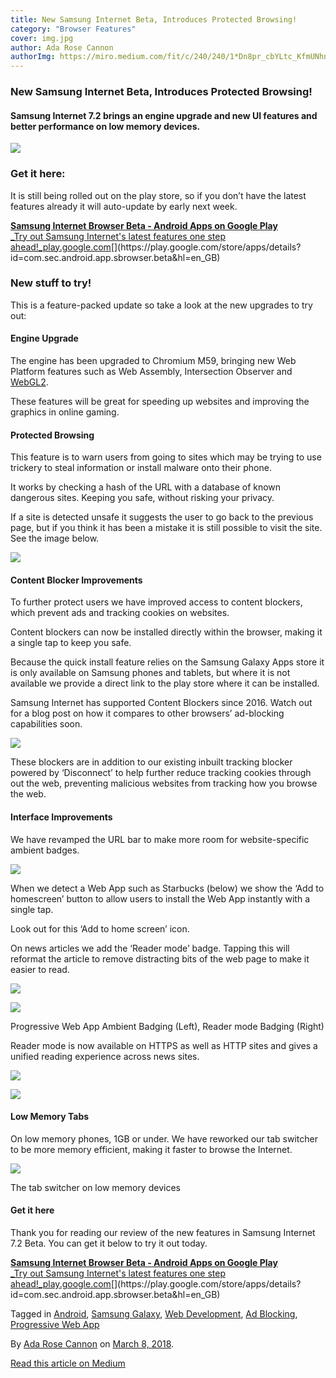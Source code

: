 ```yaml
---
title: New Samsung Internet Beta, Introduces Protected Browsing!
category: "Browser Features"
cover: img.jpg
author: Ada Rose Cannon
authorImg: https://miro.medium.com/fit/c/240/240/1*Dn8pr_cbYLtc_KfmUNhnBA.png
---
```


### New Samsung Internet Beta, Introduces Protected Browsing!

#### Samsung Internet 7.2 brings an engine upgrade and new UI features and better performance on low memory devices.

![](https://cdn-images-1.medium.com/max/800/0*0rXZ5iSx6nGGCbkG.)

### Get it here:

It is still being rolled out on the play store, so if you don’t have the latest features already it will auto-update by early next week.

[**Samsung Internet Browser Beta - Android Apps on Google Play**  
_Try out Samsung Internet&#39;s latest features one step ahead!_play.google.com](https://play.google.com/store/apps/details?id=com.sec.android.app.sbrowser.beta&hl=en_GB "https://play.google.com/store/apps/details?id=com.sec.android.app.sbrowser.beta&hl=en_GB")[](https://play.google.com/store/apps/details?id=com.sec.android.app.sbrowser.beta&hl=en_GB)

### New stuff to try!

This is a feature-packed update so take a look at the new upgrades to try out:

#### Engine Upgrade

The engine has been upgraded to Chromium M59, bringing new Web Platform features such as Web Assembly, Intersection Observer and [WebGL2](https://get.webgl.org/webgl2/).

These features will be great for speeding up websites and improving the graphics in online gaming.

#### Protected Browsing

This feature is to warn users from going to sites which may be trying to use trickery to steal information or install malware onto their phone.

It works by checking a hash of the URL with a database of known dangerous sites. Keeping you safe, without risking your privacy.

If a site is detected unsafe it suggests the user to go back to the previous page, but if you think it has been a mistake it is still possible to visit the site. See the image below.

![](https://cdn-images-1.medium.com/max/800/1*DZv209AqeSRnjTeQWjzKzg.png)

#### Content Blocker Improvements

To further protect users we have improved access to content blockers, which prevent ads and tracking cookies on websites.

Content blockers can now be installed directly within the browser, making it a single tap to keep you safe.

Because the quick install feature relies on the Samsung Galaxy Apps store it is only available on Samsung phones and tablets, but where it is not available we provide a direct link to the play store where it can be installed.

Samsung Internet has supported Content Blockers since 2016. Watch out for a blog post on how it compares to other browsers’ ad-blocking capabilities soon.

![](https://cdn-images-1.medium.com/max/800/1*viDE2YO2kXdEg-_40nr7GQ.png)

These blockers are in addition to our existing inbuilt tracking blocker powered by ‘Disconnect’ to help further reduce tracking cookies through out the web, preventing malicious websites from tracking how you browse the web.

#### Interface Improvements

We have revamped the URL bar to make more room for website-specific ambient badges.

![](https://cdn-images-1.medium.com/max/600/1*0yrJuS6XcT856Bf6rlvXew.png)

When we detect a Web App such as Starbucks (below) we show the ‘Add to homescreen’ button to allow users to install the Web App instantly with a single tap.

Look out for this ‘Add to home screen’ icon.

On news articles we add the ‘Reader mode’ badge. Tapping this will reformat the article to remove distracting bits of the web page to make it easier to read.

![](https://cdn-images-1.medium.com/max/600/1*ps5aRl8S9bXtbKoyhtpLAA.jpeg)

![](https://cdn-images-1.medium.com/max/600/1*vXVi5kj97GtTow62myvETw.jpeg)

Progressive Web App Ambient Badging (Left), Reader mode Badging (Right)

Reader mode is now available on HTTPS as well as HTTP sites and gives a unified reading experience across news sites.

![](https://cdn-images-1.medium.com/max/600/1*dhAXdnfQEpIk7khVdPdWhA.jpeg)

![](https://cdn-images-1.medium.com/max/600/1*r_bqStnrCeMeIj_zesps6Q.jpeg)

#### Low Memory Tabs

On low memory phones, 1GB or under. We have reworked our tab switcher to be more memory efficient, making it faster to browse the Internet.

![](https://cdn-images-1.medium.com/max/800/1*6dI5_Tkg3IMUG7-spMtKNw.png)

The tab switcher on low memory devices

#### Get it here

Thank you for reading our review of the new features in Samsung Internet 7.2 Beta. You can get it below to try it out today.

[**Samsung Internet Browser Beta - Android Apps on Google Play**  
_Try out Samsung Internet&#39;s latest features one step ahead!_play.google.com](https://play.google.com/store/apps/details?id=com.sec.android.app.sbrowser.beta&hl=en_GB "https://play.google.com/store/apps/details?id=com.sec.android.app.sbrowser.beta&hl=en_GB")[](https://play.google.com/store/apps/details?id=com.sec.android.app.sbrowser.beta&hl=en_GB)

Tagged in [Android](https://medium.com/tag/android), [Samsung Galaxy](https://medium.com/tag/samsung-galaxy), [Web Development](https://medium.com/tag/web-development), [Ad Blocking](https://medium.com/tag/ad-blocking), [Progressive Web App](https://medium.com/tag/progressive-web-app)

By [Ada Rose Cannon](https://medium.com/@Lady_Ada_King) on [March 8, 2018](https://medium.com/p/52f1ce7145f6).

[Read this article on Medium](https://medium.com/@Lady_Ada_King/new-samsung-internet-beta-introduces-protected-browsing-52f1ce7145f6)
